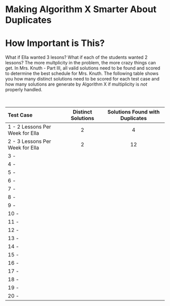 # Making Algorithm X Smarter About Duplicates




# How Important is This?

What if Ella wanted 3 lesons? What if each of the students wanted 2 lessons? The more multplicity in the problem, the more crazy things can get. In Mrs. Knuth - Part III, all valid solutions need to be found and scored to determine the best schedule for Mrs. Knuth. The following table shows you how many distinct solutions need to be scored for each test case and how many solutions are generate by Algorithm X if multiplicity is _not_ properly handled.

<BR>

| Test Case | Distinct Solutions     | Solutions Found with Duplicates      |
|:--|:----:|:------------------------------------------------------------------:|
| 1 - 2 Lessons Per Week for Ella|2|4|
| 2 - 3 Lessons Per Week for Ella|2|12|
| 3 - |||
| 4 - |||
| 5 - |||
| 6 - |||
| 7 - |||
| 8 - |||
| 9 - |||
| 10 - |||
| 11 - |||
| 12 - |||
| 13 - |||
| 14 - |||
| 15 - |||
| 16 - |||
| 17 - |||
| 18 - |||
| 19 - |||
| 20 - |||

<BR>


